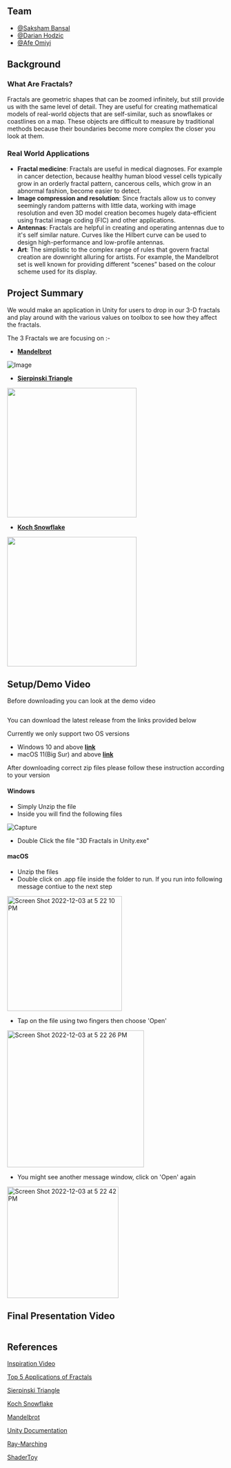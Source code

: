 ## Team

- [@Saksham Bansal](https://www.github.com/sakdec10)
- [@Darian Hodzic](https://www.github.com/dhodzic1)
- [@Afe Omiyi](https://www.github.com/ajo8571)


## Background
### What Are Fractals?
Fractals are geometric shapes that can be zoomed infinitely, but still provide us with the same level of detail.
They are useful for creating mathematical models of real-world objects that are self-similar, such as snowflakes or coastlines on a map. These objects are difficult to measure by traditional methods because their boundaries become more complex the closer you look at them.

### Real World Applications
- **Fractal medicine**: Fractals are useful in medical diagnoses. For example in cancer detection, because healthy human blood vessel cells typically grow in an orderly fractal pattern, cancerous cells, which grow in an abnormal fashion, become easier to detect.
- **Image compression and resolution**: Since fractals allow us to convey seemingly random patterns with little data, working with image resolution and even 3D model creation becomes hugely data-efficient using fractal image coding (FIC) and other applications.  
- **Antennas**: Fractals are helpful in creating and operating antennas  due to it's self similar nature. Curves like the Hilbert curve can be used to design high-performance and low-profile antennas. 
- **Art**: The simplistic to the complex range of rules that govern fractal creation are downright alluring for artists. For example, the Mandelbrot set is well known for providing different “scenes” based on the colour scheme used for its display.

## Project Summary

We would make an application in Unity for users to drop in our 3-D fractals and play around with the various values on toolbox to see how they affect the fractals.

The 3 Fractals we are focusing on :-

- [**Mandelbrot**](http://paulbourke.net/fractals/mandelbrot/)

![Image](https://thumbs.gfycat.com/GiftedFailingHoneyeater-size_restricted.gif)

- [**Sierpinski Triangle**](https://fractalformulas.wordpress.com/2017/12/18/sierpinski-triangle/)

<img src="https://upload.wikimedia.org/wikipedia/commons/0/00/Sierpinskitetrahedron.gif" width="300" height="300" />


- [**Koch Snowflake**](https://en.wikipedia.org/wiki/Koch_snowflake)

<img src="https://www.robinsnyder.com/W/RMS2.NV/get-01.php?p=/Z/FRACTAL1.IMG/snow99.gif" width="300" height="300" />

## Setup/Demo Video
Before downloading you can look at the demo video

![<img src="https://user-images.githubusercontent.com/35973305/205466318-c0aa932e-e6cb-41c2-b943-9c5d77bb173c.PNG" width="400" height="250" />](https://youtu.be/JBSncBIwBRI)


You can download the latest release from the links provided below

Currently we only support two OS versions
- Windows 10 and above [**link**](https://github.com/sakdec10/3DFractalsInUnity/releases/download/V1.0.0/v1_Windows.zip) 
- macOS 11(Big Sur) and above [**link**](https://github.com/sakdec10/3DFractalsInUnity/releases/download/V1.0.0/v1_macOS.zip) 

After downloading correct zip files please follow these instruction according to your version

#### Windows
- Simply Unzip the file
- Inside you will find the following files

![Capture](https://user-images.githubusercontent.com/35973305/205464823-a4c62ef4-d3ba-4f19-8cf3-29e7d3605a8b.PNG)

- Double Click the file "3D Fractals in Unity.exe"

#### macOS
- Unzip the files 
- Double click on .app file inside the folder to run. If you run into following message contiue to the next step

<img width="266" alt="Screen Shot 2022-12-03 at 5 22 10 PM" src="https://user-images.githubusercontent.com/35973305/205464713-9207421c-0001-4d47-b280-628d9c7ee0b3.png">

- Tap on the file using two fingers then choose 'Open'

<img width="317" alt="Screen Shot 2022-12-03 at 5 22 26 PM" src="https://user-images.githubusercontent.com/35973305/205464934-8068425c-d0a1-437c-89e7-feffeceb8e5e.png">

- You might see another message window, click on 'Open' again

<img width="258" alt="Screen Shot 2022-12-03 at 5 22 42 PM" src="https://user-images.githubusercontent.com/35973305/205464956-e5e82093-a0ff-49dd-a91f-58e3a2899f57.png">

## Final Presentation Video

![<img src="https://user-images.githubusercontent.com/35973305/205478204-d885e463-6c4e-4820-bdb6-09e8a4a22cb7.png" width="500" height="300" />](https://youtu.be/oT21ZGto52I)

  
## References 
[Inspiration Video](https://www.youtube.com/watch?v=AOIFUDFToFs&list=WL&index=28)

[Top 5 Applications of Fractals](https://uwaterloo.ca/math/news/top-5-applications-fractals)

[Sierpinski Triangle](https://fractalformulas.wordpress.com/2017/12/18/sierpinski-triangle/)

[Koch Snowflake](https://en.wikipedia.org/wiki/Koch_snowflake)

[Mandelbrot](http://paulbourke.net/fractals/mandelbrot/)

[Unity Documentation](https://docs.unity.com/)

[Ray-Marching](https://timcoster.com/2020/02/11/raymarching-shader-pt1-glsl/)

[ShaderToy](https://www.shadertoy.com/results?query=mandelbulb)



